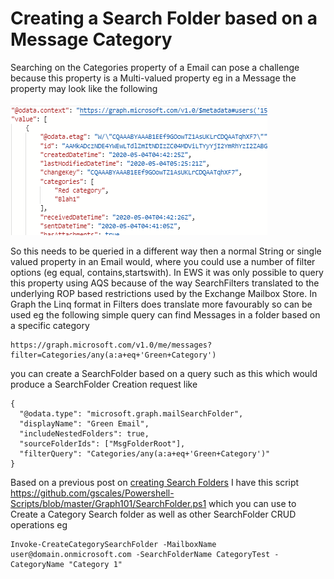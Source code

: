 # **Creating a Search Folder based on a Message Category**

Searching on the Categories property of a Email can pose a challenge because this property is a Multi-valued property eg in a Message the property may look like the following

![image-20200917131803998](https://github.com/gscales/Graph-Powershell-101-Binder/raw/master/bin/Images/image-20200917131803998.png)

So this needs to be queried in a different way then a normal String or single valued property in an Email would, where you could use a number of filter options (eg equal, contains,startswith). In EWS it was only possible to query this property using AQS because of the way SearchFilters translated to the underlying ROP based restrictions used by the Exchange Mailbox Store. In Graph the Linq format in Filters does translate more favourably so can be used eg the following simple query can find Messages in a folder based on a specific category

```
https://graph.microsoft.com/v1.0/me/messages?filter=Categories/any(a:a+eq+'Green+Category')
```

you can create a SearchFolder based on a query such as this which would produce a SearchFolder Creation request like

```
{
  "@odata.type": "microsoft.graph.mailSearchFolder",
  "displayName": "Green Email",
  "includeNestedFolders": true,
  "sourceFolderIds": ["MsgFolderRoot"],
  "filterQuery": "Categories/any(a:a+eq+'Green+Category')"
}
```

Based on a previous post on [creating Search Folders](https://github.com/gscales/Graph-Powershell-101-Binder/blob/master/Search/Creating%20a%20SearchFolder%20in%20a%20Mailbox.md) I have this script https://github.com/gscales/Powershell-Scripts/blob/master/Graph101/SearchFolder.ps1 which you can use to Create a Category Search folder as well as other SearchFolder CRUD operations eg

```
Invoke-CreateCategorySearchFolder -MailboxName user@domain.onmicrosoft.com -SearchFolderName CategoryTest -CategoryName "Category 1"
```

